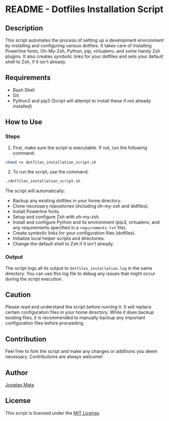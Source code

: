 # README - Dotfiles Installation Script

## Description

This script automates the process of setting up a development environment by installing and configuring various dotfiles. It takes care of installing Powerline fonts, Oh-My-Zsh, Python, pip, virtualenv, and some handy Zsh plugins. It also creates symbolic links for your dotfiles and sets your default shell to Zsh, if it isn't already.

## Requirements

* Bash Shell
* Git
* Python3 and pip3 (Script will attempt to install these if not already installed)

## How to Use

### Steps

1. First, make sure the script is executable. If not, run the following command:

```bash
chmod +x dotfiles_installation_script.sh
```

2. To run the script, use the command:

```bash
./dotfiles_installation_script.sh
```

The script will automatically:

* Backup any existing dotfiles in your home directory.
* Clone necessary repositories (including oh-my-zsh and dotfiles).
* Install Powerline fonts.
* Setup and configure Zsh with oh-my-zsh.
* Install and configure Python and its environment (pip3, virtualenv, and any requirements specified in a `requirements.txt` file).
* Create symbolic links for your configuration files (dotfiles).
* Initialize local helper scripts and directories.
* Change the default shell to Zsh if it isn't already.

### Output

The script logs all its output to `dotfiles_installation.log` in the same directory. You can use this log file to debug any issues that might occur during the script execution.

## Caution

Please read and understand the script before running it. It will replace certain configuration files in your home directory. While it does backup existing files, it is recommended to manually backup any important configuration files before proceeding.

## Contribution

Feel free to fork the script and make any changes or additions you deem necessary. Contributions are always welcome!

## Author

[Jonatan Mata](https://github.com/jonmatum)

## License

This script is licensed under the [MIT License](https://opensource.org/licenses/MIT).

